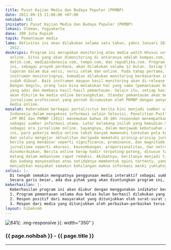 ```yaml
---
title: Pusat Kajian Media dan Budaya Populer (PKMBP)
date: 2011-09-15 11:08:00 +07:00
nohibah: 641
inisiator: Pusat Kajian Media dan Budaya Populer (PKMBP)
lokasi: Sleman, Yogyakarta
dana: 300 Juta Rupiah
topik: Pemantauan media
lama: Aktivitas ini akan dilakukan selama satu tahun, yakni Januari 2012-Desember
  2012.
deskripsi: Program ini merupakan monitoring atau media watch khusus untuk jurnalisme
  online. Situs yang akan dimonitoring di antaranya adalah kompas.com, vivanews.com.
  detik.com, mediaindonesia.com, tempo.com, dan republika.com. Program monitoring
  ini, sebagai proyek perdana, akan dilakukan selama 12 bulan. Setiap bulan akan dibuat
  laporan dalam dua versi, versi cetak dan online. Pada tahap pertama, akan dibuat
  instrumen monitoringnya, kemudian dilakukan monitoring berdasarkan instrumen yang
  sudah dibuat. Baik instrumen maupun hasil monitoring akan di-release melalui website.
  Dengan begitu, orang lain bisa melakukan hal yang sama (pemantauan berdasarkan instrumen
  yang ada) dan membaca hasil-hasil pemantauan. Selain itu, setiap hasil pemantauan
  akan dikirim ke media online bersangkutan. Standar pemantauan akan menggunakan standar
  jurnalisme profesional yang pernah dirumuskan oleh PKMBP dengan penyesuaian untuk
  media online.
masalah: Keberadaan berbagai portal/situs berita kini menjadi sumber utama masyarakat
  Indonesia dalam mengakses informasi selain televisi. Penelitian Pustlibangdiklat
  LPP RRI dan PKMBP (2011) menemukan bahwa 20-30% responden menempatkan media online
  sebagai sumber informasi utama. Latar belakang inilah yang kemudian mendorong klaim
  sebagai era jurnalisme online. Sayangnya, dalam menjawab kebutuahan aktualitas informasi
  ini, para pekerja media online lebih banyak memenuhi tuntutan pola kerja yang cepat
  dan selalu mengejar aktualitas daripada mematuhi prinsip-prinsip jurnalistik. Nilai
  berita yang mendasar seperti significance, prominance, dan magnitude, serta kaidah-kaidah
  jurnalisme seperti akurasi, keseimbangan, proporsionalitas, dan netralitas cenderung
  dinomorduakan. Berita online kerap hadir terpotong-potong, disusun tanpa proses
  matang dalam mekanisme rapat redaksi. Akibatnya, beritanya menjadi tidak penting
  dan kadang menyesatkan atau setidaknya membentuk opini tertentu, yang pada akhirnya
  menjadikan masyakat semakin kehilangan makna informasi meski jumlahnya melimpah.
solusi: |-
  Di tengah semakin menguatnya penggunaan media interaktif sebagai sumber informasi, maka menjadi tanggung jawab jurnalisme online untuk memperbaiki kinerjanya. Pemantauan ini diharapkan akan mendorong ke arah perbaikan kualitas jurnalisme online sehingga, pada akhirnya, jurnalisme online akan memenuhi standar jurnalisme profesional. Dengan terus-menerus dilakukan pemantauan, diharapkan akan muncul kesadaran pentingnya profesionalisme dalam jurnalisme online, terutama dalam menuliskan berita.
  Secara garis besar, ada dua pihak yang akan diuntungkan program ini, yakni pekerja jurnalisme online dan media online itu sendiri; dan kemudian masyarakat luas. Kemudian, oleh karena hasil-hasil monitoring ini akan direlease di internet, maka seluruh masyarakat Indonesia di manapun berada akan mendapatkan manfaat program ini.
keberhasilan: |-
  Keberhasilan program ini akan diukur dengan menggunakan indikator berikut:
  1. Program pemantauan selama dua belas bulan berhasil dilakukan yang ditunjukkan oleh adanya laporan pemantauan sebanyak dua belas kali.
  2. Respon positif dari masyarakat yang ditunjukkan oleh surat-surat yang masuk berkenaan dengan aktivitas monitoring
  3. Respon dari media yang ditunjukkan oleh perbaikan-perbaikan terus-menerus yang didasarkan dari hasil pemantauan. Dengan demikian, program ini dikatakan berhasil jika dari hasil monitoring tersebut, kualitas jurnalisme online semakin bagus.
layout: hibahcmb
---
```


![641](/static/img/hibahcmb/641.png){: .img-responsive }{: width="350" }

### {{ page.nohibah }} - {{ page.title }}

---

